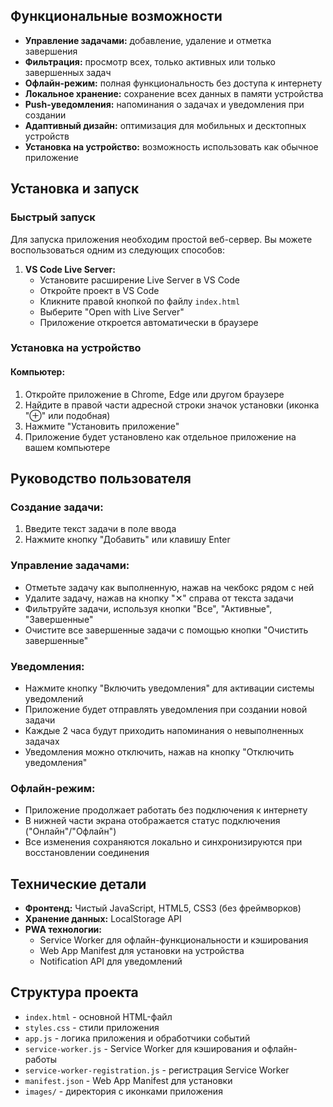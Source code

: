 

## Функциональные возможности

- **Управление задачами:** добавление, удаление и отметка завершения
- **Фильтрация:** просмотр всех, только активных или только завершенных задач
- **Офлайн-режим:** полная функциональность без доступа к интернету
- **Локальное хранение:** сохранение всех данных в памяти устройства
- **Push-уведомления:** напоминания о задачах и уведомления при создании
- **Адаптивный дизайн:** оптимизация для мобильных и десктопных устройств
- **Установка на устройство:** возможность использовать как обычное приложение

## Установка и запуск

### Быстрый запуск

Для запуска приложения необходим простой веб-сервер. Вы можете воспользоваться одним из следующих способов:

1. **VS Code Live Server:**
   - Установите расширение Live Server в VS Code
   - Откройте проект в VS Code
   - Кликните правой кнопкой по файлу `index.html`
   - Выберите "Open with Live Server"
   - Приложение откроется автоматически в браузере

### Установка на устройство

#### Компьютер:
1. Откройте приложение в Chrome, Edge или другом браузере
2. Найдите в правой части адресной строки значок установки (иконка "⊕" или подобная)
3. Нажмите "Установить приложение"
4. Приложение будет установлено как отдельное приложение на вашем компьютере

## Руководство пользователя

### Создание задачи:
1. Введите текст задачи в поле ввода
2. Нажмите кнопку "Добавить" или клавишу Enter

### Управление задачами:
- Отметьте задачу как выполненную, нажав на чекбокс рядом с ней
- Удалите задачу, нажав на кнопку "✕" справа от текста задачи
- Фильтруйте задачи, используя кнопки "Все", "Активные", "Завершенные"
- Очистите все завершенные задачи с помощью кнопки "Очистить завершенные"

### Уведомления:
- Нажмите кнопку "Включить уведомления" для активации системы уведомлений
- Приложение будет отправлять уведомления при создании новой задачи
- Каждые 2 часа будут приходить напоминания о невыполненных задачах
- Уведомления можно отключить, нажав на кнопку "Отключить уведомления"

### Офлайн-режим:
- Приложение продолжает работать без подключения к интернету
- В нижней части экрана отображается статус подключения ("Онлайн"/"Офлайн")
- Все изменения сохраняются локально и синхронизируются при восстановлении соединения

## Технические детали

- **Фронтенд:** Чистый JavaScript, HTML5, CSS3 (без фреймворков)
- **Хранение данных:** LocalStorage API
- **PWA технологии:**
  - Service Worker для офлайн-функциональности и кэширования
  - Web App Manifest для установки на устройства
  - Notification API для уведомлений

## Структура проекта

- `index.html` - основной HTML-файл
- `styles.css` - стили приложения
- `app.js` - логика приложения и обработчики событий
- `service-worker.js` - Service Worker для кэширования и офлайн-работы
- `service-worker-registration.js` - регистрация Service Worker
- `manifest.json` - Web App Manifest для установки
- `images/` - директория с иконками приложения
